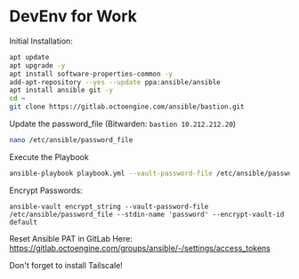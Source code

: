 # DevEnv for Work

Initial Installation:

```bash
apt update
apt upgrade -y
apt install software-properties-common -y
add-apt-repository --yes --update ppa:ansible/ansible
apt install ansible git -y
cd ~
git clone https://gitlab.octoengine.com/ansible/bastion.git
```

Update the password_file (Bitwarden: `bastion 10.212.212.20`)
```bash
nano /etc/ansible/password_file
```

Execute the Playbook
```bash
ansible-playbook playbook.yml --vault-password-file /etc/ansible/password_file
```

Encrypt Passwords:
```
ansible-vault encrypt_string --vault-password-file /etc/ansible/password_file --stdin-name 'password' --encrypt-vault-id default
```

Reset Ansible PAT in GitLab Here:  https://gitlab.octoengine.com/groups/ansible/-/settings/access_tokens


Don't forget to install Tailscale!
